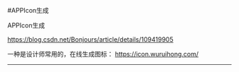  #APPIcon生成

APPIcon生成

https://blog.csdn.net/Bonjours/article/details/109419905

一种是设计师常用的，在线生成图标：
https://icon.wuruihong.com/

---------------------------------------------------------------------------------------------------------


 
